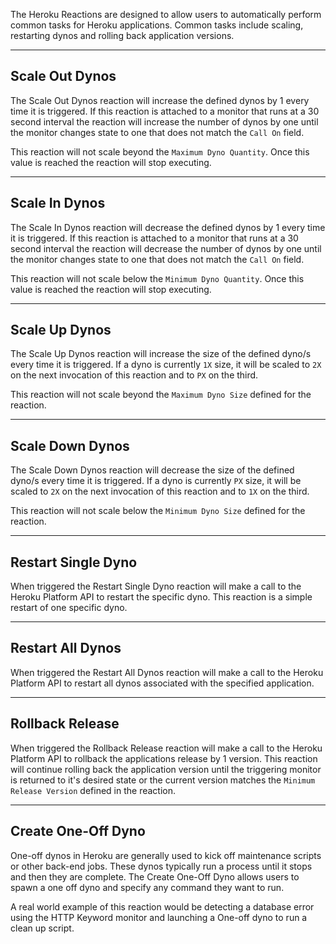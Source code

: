 The Heroku Reactions are designed to allow users to automatically perform common tasks for Heroku applications. Common tasks include scaling, restarting dynos and rolling back application versions.

---

## Scale Out Dynos

The Scale Out Dynos reaction will increase the defined dynos by 1 every time it is triggered. If this reaction is attached to a monitor that runs at a 30 second interval the reaction will increase the number of dynos by one until the monitor changes state to one that does not match the `Call On` field.

This reaction will not scale beyond the `Maximum Dyno Quantity`. Once this value is reached the reaction will stop executing.

---

## Scale In Dynos

The Scale In Dynos reaction will decrease the defined dynos by 1 every time it is triggered. If this reaction is attached to a monitor that runs at a 30 second interval the reaction will decrease the number of dynos by one until the monitor changes state to one that does not match the `Call On` field.

This reaction will not scale below the `Minimum Dyno Quantity`. Once this value is reached the reaction will stop executing.

---

## Scale Up Dynos

The Scale Up Dynos reaction will increase the size of the defined dyno/s every time it is triggered. If a dyno is currently `1X` size, it will be scaled to `2X` on the next invocation of this reaction and to `PX` on the third.

This reaction will not scale beyond the `Maximum Dyno Size` defined for the reaction.

---

## Scale Down Dynos

The Scale Down Dynos reaction will decrease the size of the defined dyno/s every time it is triggered. If a dyno is currently `PX` size, it will be scaled to `2X` on the next invocation of this reaction and to `1X` on the third.

This reaction will not scale below the `Minimum Dyno Size` defined for the reaction.

---

## Restart Single Dyno

When triggered the Restart Single Dyno reaction will make a call to the Heroku Platform API to restart the specific dyno. This reaction is a simple restart of one specific dyno.

---

## Restart All Dynos

When triggered the Restart All Dynos reaction will make a call to the Heroku Platform API to restart all dynos associated with the specified application.

---

## Rollback Release

When triggered the Rollback Release reaction will make a call to the Heroku Platform API to rollback the applications release by 1 version. This reaction will continue rolling back the application version until the triggering monitor is returned to it's desired state or the current version matches the `Minimum Release Version` defined in the reaction.

---

## Create One-Off Dyno

One-off dynos in Heroku are generally used to kick off maintenance scripts or other back-end jobs. These dynos typically run a process until it stops and then they are complete. The Create One-Off Dyno allows users to spawn a one off dyno and specify any command they want to run.

A real world example of this reaction would be detecting a database error using the HTTP Keyword monitor and launching a One-off dyno to run a clean up script.
